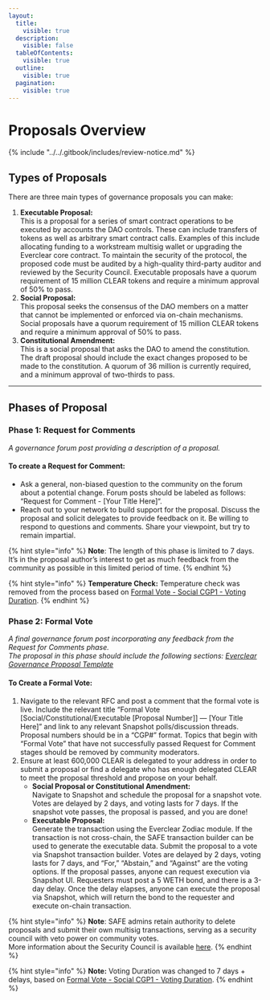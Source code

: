 ```yaml
---
layout:
  title:
    visible: true
  description:
    visible: false
  tableOfContents:
    visible: true
  outline:
    visible: true
  pagination:
    visible: true
---
```


# Proposals Overview

{% include "../../.gitbook/includes/review-notice.md" %}

## **Types of Proposals**

There are three main types of governance proposals you can make:

1. **Executable Proposal:** \
   This is a proposal for a series of smart contract operations to be executed by accounts the DAO controls. These can include transfers of tokens as well as arbitrary smart contract calls. Examples of this include allocating funding to a workstream multisig wallet or upgrading the Everclear core contract. To maintain the security of the protocol, the proposed code must be audited by a high-quality third-party auditor and reviewed by the Security Council. Executable proposals have a quorum requirement of 15 million CLEAR tokens and require a minimum approval of 50% to pass.&#x20;
2. **Social Proposal:** \
   This proposal seeks the consensus of the DAO members on a matter that cannot be implemented or enforced via on-chain mechanisms. Social proposals have a quorum requirement of 15 million CLEAR tokens and require a minimum approval of 50% to pass.
3. **Constitutional Amendment:** \
   This is a social proposal that asks the DAO to amend the constitution. The draft proposal should include the exact changes proposed to be made to the constitution. A quorum of 36 million is currently required, and a minimum approval of two-thirds to pass.

***

## **Phases of Proposal**

### **Phase 1: Request for Comments**

_A governance forum post providing a description of a proposal._

#### To create a Request for Comment:

* Ask a general, non-biased question to the community on the forum about a potential change. Forum posts should be labeled as follows: “Request for Comment - \[Your Title Here]“.
* Reach out to your network to build support for the proposal. Discuss the proposal and solicit delegates to provide feedback on it. Be willing to respond to questions and comments. Share your viewpoint, but try to remain impartial.

{% hint style="info" %}
**Note**: The length of this phase is limited to 7 days. It’s in the proposal author’s interest to get as much feedback from the community as possible in this limited period of time.
{% endhint %}

{% hint style="info" %}
**Temperature Check:** Temperature check was removed from the process based on [Formal Vote - Social CGP1 - Voting Duration](https://snapshot.org/#/dao.connext.eth/proposal/0x77125238d344e5e378387d048d6e3b2c2a45bf3d3d2b6c22b1b76c443e4e9301).
{% endhint %}

### **Phase 2: Formal Vote**

_A final governance forum post incorporating any feedback from the Request for Comments phase._\
_The proposal in this phase should include the following sections:_ [_Everclear Governance Proposal Template_](everclear-governance-proposal-template.md)

#### To Create a Formal Vote:

1. Navigate to the relevant RFC and post a comment that the formal vote is live. Include the relevant title “Formal Vote \[Social/Constitutional/Executable \[Proposal Number]] — \[Your Title Here]” and link to any relevant Snapshot polls/discussion threads. Proposal numbers should be in a “CGP#” format. Topics that begin with “Formal Vote” that have not successfully passed Request for Comment stages should be removed by community moderators.
2. Ensure at least 600,000 CLEAR is delegated to your address in order to submit a proposal or find a delegate who has enough delegated CLEAR to meet the proposal threshold and propose on your behalf.
   * **Social Proposal or Constitutional Amendment:** \
     Navigate to Snapshot and schedule the proposal for a snapshot vote. Votes are delayed by 2 days, and voting lasts for 7 days. If the snapshot vote passes, the proposal is passed, and you are done!
   * **Executable Proposal:**\
     Generate the transaction using the Everclear Zodiac module. If the transaction is not cross-chain, the SAFE transaction builder can be used to generate the executable data. Submit the proposal to a vote via Snapshot transaction builder. Votes are delayed by 2 days, voting lasts for 7 days, and “For,” “Abstain,” and “Against” are the voting options. If the proposal passes, anyone can request execution via Snapshot UI. Requesters must post a 5 WETH bond, and there is a 3-day delay. Once the delay elapses, anyone can execute the proposal via Snapshot, which will return the bond to the requester and execute on-chain transaction.

{% hint style="info" %}
**Note**: SAFE admins retain authority to delete proposals and submit their own multisig transactions, serving as a security council with veto power on community votes. \
More information about the Security Council is available [here](https://docs.connext.network/v/dao-documentation/collective/security-council).
{% endhint %}

{% hint style="info" %}
**Note:** Voting Duration was changed to 7 days + delays, based on [Formal Vote - Social CGP1 - Voting Duration](https://snapshot.org/#/dao.connext.eth/proposal/0x77125238d344e5e378387d048d6e3b2c2a45bf3d3d2b6c22b1b76c443e4e9301).
{% endhint %}

